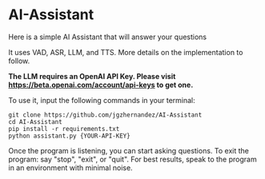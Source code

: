# AI-Assistant

Here is a simple AI Assistant that will answer your questions

It uses VAD, ASR, LLM, and TTS. More details on the implementation to follow.

**The LLM requires an OpenAI API Key.
Please visit https://beta.openai.com/account/api-keys to get one.**

To use it, input the following commands in your terminal:
```
git clone https://github.com/jgzhernandez/AI-Assistant
cd AI-Assistant
pip install -r requirements.txt
python assistant.py {YOUR-API-KEY}
```

Once the program is listening, you can start asking questions.
To exit the program: say "stop", "exit", or "quit".
For best results, speak to the program in an environment with minimal noise.